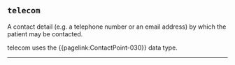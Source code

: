 ## `telecom`


A contact detail (e.g. a telephone number or an email address) by which the patient may be contacted. 

telecom uses the {{pagelink:ContactPoint-030}} data type.

---



 
